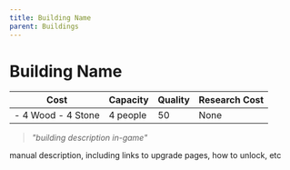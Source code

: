 ```yaml
---
title: Building Name
parent: Buildings
---
```

# Building Name

<table>
<thead>
  <tr>
    <th>Cost</th>
    <th>Capacity</th>
    <th>Quality</th>
    <th>Research Cost</th>
  </tr>
</thead>
<tbody>
  <tr>
    <td>
      - 4 Wood
      - 4 Stone
    </td>
    <td>
      4 people
    </td>
    <td>
      50
    </td>
    <td>
      None
    </td>
  </tr>
</tbody>
</table>

> *"building description in-game"*

manual description, including links to upgrade pages, how to unlock, etc

